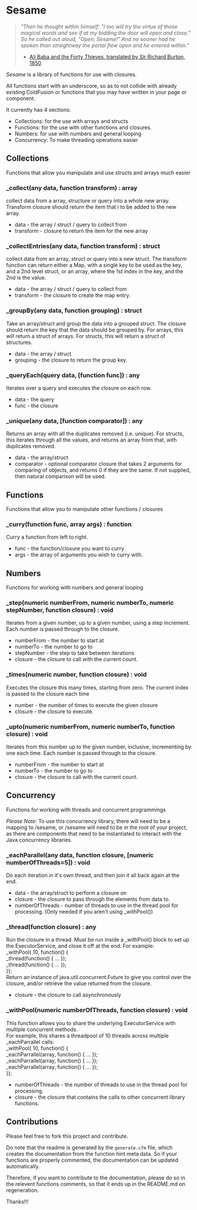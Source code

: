 <!--
Copyright 2012 Mark Mandel

Licensed under the Apache License, Version 2.0 (the "License");
you may not use this file except in compliance with the License.
You may obtain a copy of the License at

http://www.apache.org/licenses/LICENSE-2.0

Unless required by applicable law or agreed to in writing, software
distributed under the License is distributed on an "AS IS" BASIS,
WITHOUT WARRANTIES OR CONDITIONS OF ANY KIND, either express or implied.
See the License for the specific language governing permissions and
limitations under the License.
-->

Sesame
======

> *"Then he thought within himself: "I too will try the virtue of those magical words and see if at my bidding the door will open and close." So he called out aloud, "Open, Sesame!" And no sooner had he spoken than straightway the portal flew open and he entered within."*<br/>
>	- [Ali Baba and the Forty Thieves, translated by Sir Richard Burton, 1850][1].

*Sesame* is a library of functions for use with closures.

All functions start with an underscore, so as to not collide with already existing ColdFusion or functions that you may have written in your page or component.

It currently has 4 sections:

- Collections: for the use with arrays and structs
- Functions: for the use with other functions and closures.
- Numbers: for use with numbers and general looping
- Concurrency: To make threading operations easier


## Collections ##

Functions that allow you manipulate and use structs and arrays much easier 

### _collect(any data, function transform) : array ###

collect data from a array, structure or query into a whole new array. Transform closure should return the item that i to be added to the new array. 

* data - the array / struct / query to collect from 
* transform - closure to return the item for the new array 

### _collectEntries(any data, function transform) : struct ###

collect data from an array, struct or query into a new struct. The transform function can return either a Map, with a single key to be used as the key, and a 2nd level struct, or an array, where the 1st index in the key, and the 2nd is the value. 

* data - the array / struct / query to collect from 
* transform - the closure to create the map entry. 

### _groupBy(any data, function grouping) : struct ###

Take an array/struct and group the data into a grouped struct. The closure should return the key that the data should be grouped by. For arrays, this will return a struct of arrays. For structs, this will return a struct of structures. 

* data - the array / struct 
* grouping - the closure to return the group key. 

### _queryEach(query data, [function func]) : any ###

Iterates over a query and executes the closure on each row. 

* data - the query 
* func - the closure 

### _unique(any data, [function comparator]) : any ###

Returns an array with all the duplicates removed (i.e. unique). For structs, this iterates through all the values, and returns an array from that, with duplicates removed. 

* data - the array/struct 
* comparator - optional comparator closure that takes 2 arguments for comparing of objects, and returns 0 if they are the same. If not supplied, then natural comparison will be used. 

## Functions ##

Functions that allow you to manipulate other functions / closures 

### _curry(function func, array args) : function ###

Curry a function from left to right. 

* func - the function/closure you want to curry 
* args - the array of arguments you wish to curry with. 

## Numbers ##

Functions for working with numbers and general looping 

### _step(numeric numberFrom, numeric numberTo, numeric stepNumber, function closure) : void ###

Iterates from a given number, up to a given number, using a step increment. Each number is passed through to the closure. 

* numberFrom - the number to start at 
* numberTo - the number to go to 
* stepNumber - the step to take between iterations 
* closure - the closure to call with the current count. 

### _times(numeric number, function closure) : void ###

Executes the closure this many times, starting from zero. The current index is passed to the closure each time 

* number - the number of times to execute the given closure 
* closure - the closure to execute. 

### _upto(numeric numberFrom, numeric numberTo, function closure) : void ###

Iterates from this number up to the given number, inclusive, incrementing by one each time. Each number is passed through to the closure. 

* numberFrom - the number to start at 
* numberTo - the number to go to 
* closure - the closure to call with the current count. 

## Concurrency ##


Functions for working with threads and concurrent programmings

*Please Note*: To use this concurrency library, there will need to be a mapping to /sesame, or /sesame will need to be in the root of your project, as there are components
that need to be instantiated to interact with the Java concurrency libraries.


### _eachParallel(any data, function closure, [numeric numberOfThreads=5]) : void ###

Do each iteration in it's own thread, and then join it all back again at the end. 

* data - the array/struct to perform a closure on 
* closure - the closure to pass through the elements from data to. 
* numberOfThreads - number of threads to use in the thread pool for processing. (Only needed if you aren't using _withPool()) 

### _thread(function closure) : any ###

Run the closure in a thread. Must be run inside a _withPool() block to set up the ExecutorService, and close it off at the end. For example:<br/> _withPool( 10, function() {<br/> _thread(function() { ... });<br/> _thread(function() { ... });<br/> }); <br/> Return an instance of java.util.concurrent.Future to give you control over the closure, and/or retrieve the value returned from the closure. 

* closure - the closure to call asynchronously 

### _withPool(numeric numberOfThreads, function closure) : void ###

This function allows you to share the underlying ExecutorService with multiple concurrent methods.<br/> For example, this shares a threadpool of 10 threads across multiple _eachParrallel calls:<br/> _withPool( 10, function() {<br/> _eachParrallel(array, function() { ... });<br/> _eachParrallel(array, function() { ... });<br/> _eachParrallel(array, function() { ... });<br/> }); 

* numberOfThreads - the number of threads to use in the thread pool for processing. 
* closure - the closure that contains the calls to other concurrent library functions. 


Contributions
-------------
Please feel free to fork this project and contribute.

Do note that the readme is generated by the `generate.cfm` file, which creates the documentation from the function hint meta data.
So if your functions are properly commented, the documentation can be updated automatically.

Therefore, if you want to contribute to the documentation, please do so in the relevent functions comments, so that it ends up in the README.md on regeneration.

Thanks!!!

[1]: http://classiclit.about.com/library/bl-etexts/arabian/bl-arabian-alibaba.htm
